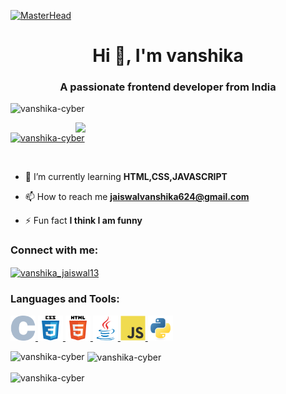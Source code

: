 

[![MasterHead](https://1.bp.blogspot.com/-7A4WynwLsMw/XbBpCXG8fHI/AAAAAAAAMt4/uOa1bpLskYgrwGbllhSu2SDj_Mig8SXJQCLcBGAsYHQ/s1600/2000_600px.gif)](https://rishavchanda.io)

<h1 align="center">Hi 👋, I'm vanshika</h1>
<h3 align="center">A passionate frontend developer from India</h3>

<p align="left"> <img src="https://komarev.com/ghpvc/?username=vanshika-cyber&label=Profile%20views&color=0e75b6&style=flat" alt="vanshika-cyber" /> </p>

<img align="right" width="400" src="https://www.bing.com/th/id/OGC.e91028c9a9beefdbaeeed6d2daf1fc22?o=7&pid=1.7&rm=3&rurl=https%3a%2f%2fi.pinimg.com%2foriginals%2ff1%2fed%2fa4%2ff1eda4768df8d8135c779772f2833e88.gif&ehk=GkPLSB7%2fiYzWtuSgOSqXdr7Nm2rZ%2bfxsWo1ptNqegS4%3d">

<p align="left"> <a href="https://github.com/ryo-ma/github-profile-trophy"><img src="https://github-profile-trophy.vercel.app/?username=vanshika-cyber" alt="vanshika-cyber" /></a> </p>

<p align="left"> <a href="https://twitter.com/" target="blank"><img src="https://img.shields.io/twitter/follow/?logo=twitter&style=for-the-badge" alt="" /></a> </p>

- 🌱 I’m currently learning **HTML,CSS,JAVASCRIPT**

- 📫 How to reach me **jaiswalvanshika624@gmail.com**

- ⚡ Fun fact **I think I am funny**

<h3 align="left">Connect with me:</h3>
<p align="left">
<a href="https://www.leetcode.com/vanshika_jaiswal13" target="blank"><img align="center" src="https://raw.githubusercontent.com/rahuldkjain/github-profile-readme-generator/master/src/images/icons/Social/leet-code.svg" alt="vanshika_jaiswal13" height="30" width="40" /></a>
</p>

<h3 align="left">Languages and Tools:</h3>
<p align="left"> <a href="https://www.cprogramming.com/" target="_blank" rel="noreferrer"> <img src="https://raw.githubusercontent.com/devicons/devicon/master/icons/c/c-original.svg" alt="c" width="40" height="40"/> </a> <a href="https://www.w3schools.com/css/" target="_blank" rel="noreferrer"> <img src="https://raw.githubusercontent.com/devicons/devicon/master/icons/css3/css3-original-wordmark.svg" alt="css3" width="40" height="40"/> </a> <a href="https://www.w3.org/html/" target="_blank" rel="noreferrer"> <img src="https://raw.githubusercontent.com/devicons/devicon/master/icons/html5/html5-original-wordmark.svg" alt="html5" width="40" height="40"/> </a> <a href="https://www.java.com" target="_blank" rel="noreferrer"> <img src="https://raw.githubusercontent.com/devicons/devicon/master/icons/java/java-original.svg" alt="java" width="40" height="40"/> </a> <a href="https://developer.mozilla.org/en-US/docs/Web/JavaScript" target="_blank" rel="noreferrer"> <img src="https://raw.githubusercontent.com/devicons/devicon/master/icons/javascript/javascript-original.svg" alt="javascript" width="40" height="40"/> </a> <a href="https://www.python.org" target="_blank" rel="noreferrer"> <img src="https://raw.githubusercontent.com/devicons/devicon/master/icons/python/python-original.svg" alt="python" width="40" height="40"/> </a> </p>

<p><img align="left" src="https://github-readme-stats.vercel.app/api/top-langs?username=vanshika-cyber&show_icons=true&locale=en&layout=compact" alt="vanshika-cyber" /></p>

<p>&nbsp;<img align="center" src="https://github-readme-stats.vercel.app/api?username=vanshika-cyber&show_icons=true&locale=en" alt="vanshika-cyber" /></p>

<p><img align="center" src="https://github-readme-streak-stats.herokuapp.com/?user=vanshika-cyber&" alt="vanshika-cyber" /></p>
